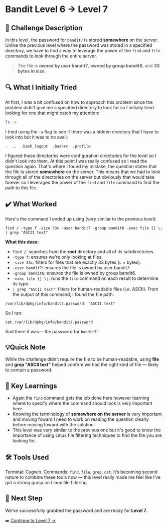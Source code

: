 # Bandit Level 6 → Level 7

## 📝 Challenge Description 
In this level, the password for `bandit7` is stored **somewhere** on the server. Unlike the previous level where the password was stored in a specified directory, we have to find a way to leverage the power of the `find` and `file` commands to look through the entire server.

> The file is **owned by user bandit7**, **owned by group bandit6**, and **33 bytes in size**.





## 🔍 What I Initially Tried 
At first, I was a bit confused on how to approach this problem since the problem didn't give me a specified directory to look for so I initially tried looking for one that might catch my attention:
```bash
ls -a
```
I tried using the `-a` flag to see if there was a hidden directory that I have to look into but it was to no avail:
```
.  ..  .bash_logout  .bashrc  .profile
```
I figured these directories were configuration directories for the level so I didn't look into them. At this point I was really confused so I read the question again. That's where I found my mistake, the question states that the file is stored **somewhere** on the server. This means that we had to look through all of the directories on the server but obviously that would take forever so I leveraged the power of the `find` and `file` command to find the path to this file. 

## ✔️ What Worked
Here's the command I ended up using (very similar to the previous level):
```
find / -type f -size 33c -user bandit7 -group bandit6 -exec file {} \; | grep "ASCII text"
```
**What this does:**
- `find /`: searches from the **root** directory and all of its subdirectories.
- `-type f`: ensures we're only looking at files.
- `-size 33c`: filters for files that are exactly 33 bytes (`c` = bytes).
- `-user bandit7`: ensures the file is owned by user bandit7.
- `-group bandit6`: ensures the file is owned by group bandit6.
- `-exec file {} \;`: runs the `file` command on each result to determine its type.
- `| grep "ASCII text"`: filters for human-readable files (i.e. ASCII).
From the output of this command, I found the file path:
```
/var/lib/dpkg/info/bandit7.password: "ASCII text"
```
So I ran:
```
cat /var/lib/dpkg/info/bandit7.password
```
And there it was— the password for `bandit7`!
## 💡Quick Note
While the challenge didn’t require the file to be human-readable, using **file** and **grep "ASCII text"** helped confirm we had the right kind of file — likely to contain a password.

## 🧠 Key Learnings
- Again the `find` command gets the job done here however learning where to specify where the command should look is very important here.
- Knowing the terminology of **somewhere on the server** is very important and moving foward I need to work on reading the question clearly before moving foward with the solution.
- This level was very similar to the previous one but it's good to know the importance of using Linux file filtering techniques to find the file you are looking for.

## 🛠️ Tools Used 
Terminal: Cygwin.
Commands: `find`, `file`, `grep`, `cat`. 
It’s becoming second nature to combine these tools now — this level really made me feel like I’ve got a strong grasp on Linux file filtering.

## 🔐 Next Step
We’ve successfully grabbed the password and are ready for **Level 7**. 

➡️ [Continue to Level 7 →](level7.md)
